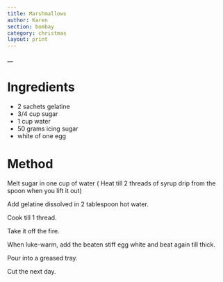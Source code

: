 ```yaml
---
title: Marshmallows
author: Karen
section: bombay
category: christmas
layout: print
---
```

__


# Ingredients

* 2 sachets gelatine
* 3/4 cup sugar
* 1 cup water
* 50 grams icing sugar
* white of one egg




# Method

Melt sugar in one cup of water ( Heat till 2 threads of syrup drip from the spoon when you lift it out)

Add gelatine dissolved in 2 tablespoon hot water.

Cook till 1 thread.

Take it off the fire.

When luke-warm, add the beaten stiff egg white and beat again till thick.

Pour into a greased tray.

Cut the next day.





